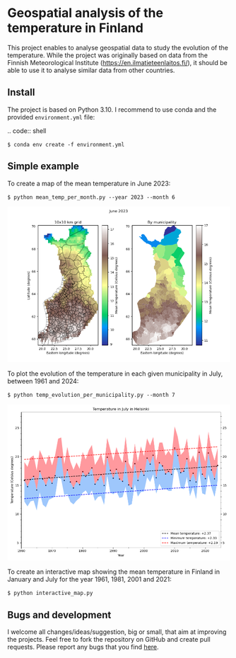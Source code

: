 # Geospatial analysis of the temperature in Finland

This project enables to analyse geospatial data to study the evolution of the
temperature. While the project was originally based on data from the Finnish
Meteorological Institute (https://en.ilmatieteenlaitos.fi/), it should
be able to use it to analyse similar data from other countries.

## Install

The project is based on Python 3.10. I recommend to use conda and the provided
`environment.yml` file:

.. code:: shell

    $ conda env create -f environment.yml

## Simple example

To create a map of the mean temperature in June 2023:

    $ python mean_temp_per_month.py --year 2023 --month 6

![image](figures/Mean_temperature_June_2023.png)


To plot the evolution of the temperature in each given municipality
in July, between 1961 and 2024:

    $ python temp_evolution_per_municipality.py --month 7

![image](figures/Temperatures_evolution/Temperature_July_Helsinki.png)


To create an interactive map showing the mean temperature in Finland in
January and July for the year 1961, 1981, 2001 and 2021:

    $ python interactive_map.py


## Bugs and development

I welcome all changes/ideas/suggestion, big or small, that aim at improving
the projects. Feel free to fork the repository on GitHub and create pull
requests.
Please report any bugs that you find
[here](https://github.com/qsalome/temperature-evolution-Finland/issues).


